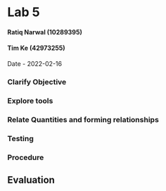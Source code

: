 # Lab 5
#### Ratiq Narwal (10289395)
#### Tim Ke (42973255)
Date - 2022-02-16



### Clarify Objective

### Explore tools

### Relate Quantities and forming relationships

### Testing

### Procedure

## Evaluation